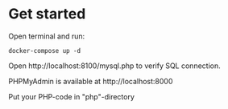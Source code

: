 # Get started

Open terminal and run:

```
docker-compose up -d
```

Open http://localhost:8100/mysql.php to verify SQL connection.

PHPMyAdmin is available at http://localhost:8000

Put your PHP-code in "php"-directory